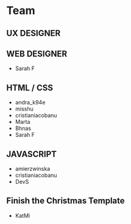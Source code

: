 # Team

## UX DESIGNER

## WEB DESIGNER
- Sarah F

## HTML / CSS
- andra_k94e
- misshu
- cristianiacobanu
- Marta
- Bhnas
- Sarah F

## JAVASCRIPT
- amierzwinska
- cristianiacobanu
- DevS

## Finish the Christmas Template
- KatMi
